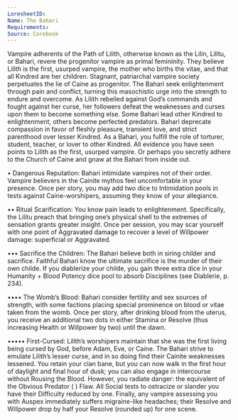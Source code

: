 ```yaml
---
LoresheetID: 
Name: The Bahari
Requirements:
Source: Corebook
---
```

Vampire adherents of the Path of Lilith, otherwise known as the Lilin, Lilitu, or Bahari, revere the progenitor vampire as primal femininity. They believe Lilith is the first, usurped vampire, the mother who births the vitae, and that all Kindred are her children. Stagnant, patriarchal vampire society perpetuates the lie of Caine as progenitor. The Bahari seek enlightenment through pain and conflict, turning this masochistic urge into the strength to endure and overcome. As Lilith rebelled against God’s commands and fought against her curse, her followers defeat the weaknesses and curses upon them to become something else. Some Bahari lead other Kindred to enlightenment, others become perfected predators. Bahari deprecate compassion in favor of fleshly pleasure, transient love, and strict parenthood over lesser Kindred. As a Bahari, you fulfill the role of torturer, student, teacher, or lover to other Kindred. All evidence you have seen points to Lilith as the first, usurped vampire. Or perhaps you secretly adhere to the Church of Caine and gnaw at the Bahari from inside out. 

• Dangerous Reputation: Bahari intimidate vampires not of their order. Vampire believers in the Cainite mythos feel uncomfortable in your presence. Once per story, you may add two dice to Intimidation pools in tests against Caine-worshipers, assuming they know of your allegiance. 

•• Ritual Scarification: You know pain leads to enlightenment. Specifically, the Lilitu preach that bringing one’s physical shell to the extremes of sensation grants greater insight. Once per session, you may scar yourself with one point of Aggravated damage to recover a level of Willpower damage: superficial or Aggravated. 

••• Sacrifice the Children: The Bahari believe both in siring childer and sacrifice. Faithful Bahari know the ultimate sacrifice is the murder of their own childe. If you diablerize your childe, you gain three extra dice in your Humanity + Blood Potency dice pool to absorb Disciplines (see Diablerie, p. 234). 

•••• The Womb’s Blood: Bahari consider fertility and sex sources of strength, with some factions placing special prominence on blood or vitae taken from the womb. Once per story, after drinking blood from the uterus, you receive an additional two dots in either Stamina or Resolve (thus increasing Health or Willpower by two) until the dawn. 

••••• First-Cursed: Lilith’s worshipers maintain that she was the first living being cursed by God, before Adam, Eve, or Caine. The Bahari strive to emulate Lilith’s lesser curse, and in so doing find their Cainite weaknesses lessened. You retain your clan bane, but you can now walk in the first hour of daylight and final hour of dusk; you can also engage in intercourse without Rousing the Blood. However, you radiate danger: the equivalent of the Obvious Predator ( ) Flaw. All Social tests to ostracize or slander you have their Difficulty reduced by one. Finally, any vampire assessing you with Auspex immediately suffers migraine-like headaches; their Resolve and Willpower drop by half your Resolve (rounded up) for one scene. 